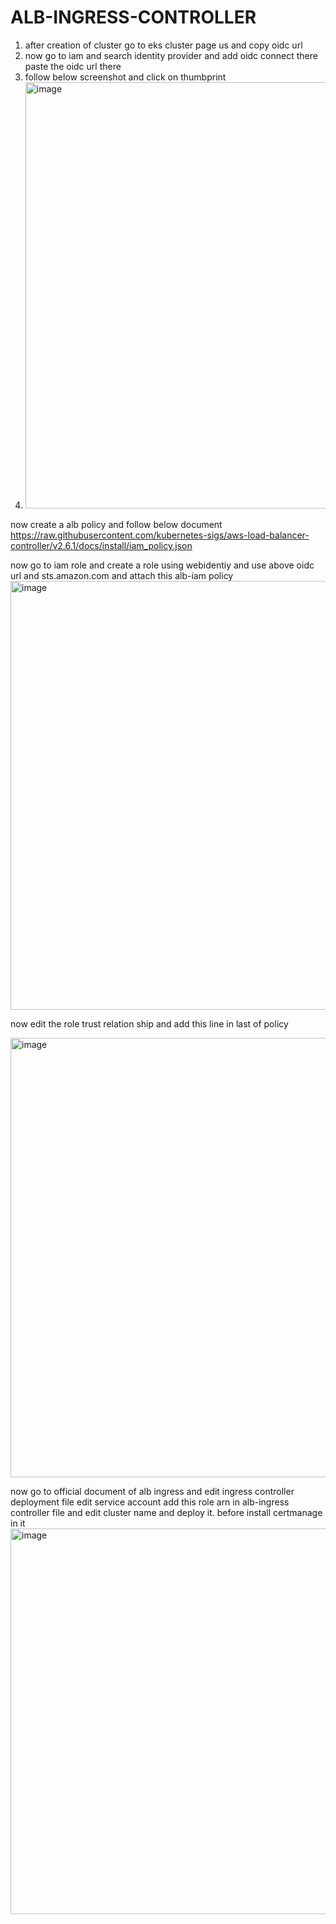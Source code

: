 # ALB-INGRESS-CONTROLLER

1. after creation of cluster go to eks cluster page us and copy oidc url
2. now go to iam and search identity provider and add oidc connect there paste the oidc url there
3. follow below screenshot and click on thumbprint
4. <img width="682" alt="image" src="https://github.com/harsha-209/ALB-INGRESS-CONTROLLER/assets/51083187/3f5f7af5-e6f5-4439-89ac-d0d14028c595">

now create a alb policy and follow below document
https://raw.githubusercontent.com/kubernetes-sigs/aws-load-balancer-controller/v2.6.1/docs/install/iam_policy.json

now go to iam role and create a role using webidentiy and use above oidc url and sts.amazon.com and attach this alb-iam policy 
 <img width="686" alt="image" src="https://github.com/harsha-209/ALB-INGRESS-CONTROLLER/assets/51083187/92a7bb73-6f38-42d2-aebf-5724519dd57a">
 
now edit the role trust relation ship and add this line in last of policy 

<img width="703" alt="image" src="https://github.com/harsha-209/ALB-INGRESS-CONTROLLER/assets/51083187/8ae49842-ba89-4c46-9d1e-931715ce7822">

now go to official document of alb ingress and edit ingress controller deployment file edit service account add this role arn in alb-ingress controller file and edit cluster name and deploy it. before install certmanage in it
<img width="617" alt="image" src="https://github.com/harsha-209/ALB-INGRESS-CONTROLLER/assets/51083187/316bfdae-855b-437f-9791-10c0482814eb">

